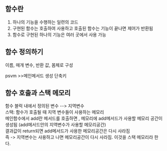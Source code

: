 함수란
--------------------
1. 하나의 기능을 수행하는 일련의 코드
2. 구현된 함수는 호출하여 사용하고 호출된 함수는 기능이 끝나면 제어가 반환됨
3. 함수로 구현된 하나의 기능은 여러 곳에서 사용 가능

함수 정의하기
--------------

이름, 매개 변수, 반환 값, 몸체로 구성  

psvm >>메인메서드 생성 단축키  

함수 호출과 스택 메모리
-------------------  

함수 블럭 내에서 정의된 변수 --> 지역변수  
스택: 함수가 호출될 때 지역 변수들이 사용하는 메모리  
메인함수에서 add란 메서드를 호출하면 , 메모리에 add메서드가 사용할 메모리 공간이 생성됨 (add메서드안의 지역변수가 사용할 메모리공간)  
결과값이 return되면 add메서드가 사용한 메모리공간은 다시 사라짐  
즉 -> 지역변수는 사용하고 나면 메모리공간이 다시 사라짐.
  이것을 스택 메모리라 한다.
